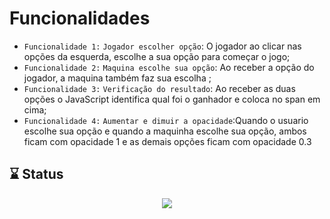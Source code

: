 # Funcionalidades 
- `Funcionalidade 1:` `Jogador escolher opção`: O jogador ao clicar nas opções da esquerda, escolhe a sua opção para começar o jogo;
- `Funcionalidade 2:` `Maquina escolhe sua opção`: Ao receber a opção do jogador, a maquina também faz sua escolha ;
- `Funcionalidade 3:` `Verificação do resultado`: Ao receber as duas opções o JavaScript identifica qual foi o ganhador e coloca no span em cima;
- `Funcionalidade 4:` `Aumentar e dimuir a opacidade`:Quando o usuario escolhe sua opção e quando a maquinha escolhe sua opção, ambos ficam com opacidade 1 e as demais opções ficam com opacidade 0.3   
## ⌛ Status 
<p align="center">
<img src="http://img.shields.io/static/v1?label=STATUS&message=Finalizado&color=GREEN&style=for-the-badge"/>
</p>
